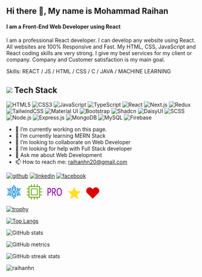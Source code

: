 
## Hi there 👋, My name is Mohammad Raihan
#### I am a Front-End Web Developer using React

I am a professional React developer. I can develop any website using React. All websites are 100% Responsive and Fast. My HTML, CSS, JavaScript and React coding skills are very strong. I give my best services for my client or company. Company and Customer satisfaction is my main goal.

Skills: REACT / JS / HTML / CSS / C / JAVA / MACHINE LEARNING

## <img src="https://cdn.jsdelivr.net/gh/devicons/devicon@latest/icons/argocd/argocd-original.svg" width="25"/> Tech Stack

<p align="left">
  <!-- HTML5 -->
  <img src="https://cdn.jsdelivr.net/gh/devicons/devicon/icons/html5/html5-original.svg" width="40" title="HTML5"/>
  <!-- CSS3 -->
  <img src="https://cdn.jsdelivr.net/gh/devicons/devicon/icons/css3/css3-original.svg" width="40" title="CSS3"/>
  <!-- JavaScript -->
  <img src="https://cdn.jsdelivr.net/gh/devicons/devicon/icons/javascript/javascript-original.svg" width="40" title="JavaScript"/>
  <!-- TypeScript -->
  <img src="https://cdn.jsdelivr.net/gh/devicons/devicon/icons/typescript/typescript-original.svg" width="40" title="TypeScript"/>
  <!-- React -->
  <img src="https://cdn.jsdelivr.net/gh/devicons/devicon/icons/react/react-original.svg" width="40" title="React"/>
  <!-- Next.js -->
  <img src="https://cdn.jsdelivr.net/gh/devicons/devicon/icons/nextjs/nextjs-original.svg" width="40" title="Next.js"/>
  <!-- Redux -->
  <img src="https://cdn.jsdelivr.net/gh/devicons/devicon/icons/redux/redux-original.svg" width="40" title="Redux"/>
  <!-- TailwindCSS -->
  <img src="https://cdn.jsdelivr.net/gh/devicons/devicon/icons/tailwindcss/tailwindcss-plain.svg" width="40" title="TailwindCSS"/>
  <!-- Material UI -->
  <img src="https://cdn.jsdelivr.net/gh/devicons/devicon/icons/materialui/materialui-original.svg" width="40" title="Material UI"/>
  <!-- Bootstrap (violet/original color) -->
  <img src="https://cdn.jsdelivr.net/gh/devicons/devicon/icons/bootstrap/bootstrap-plain.svg" width="40" title="Bootstrap"/>
  <!-- Shadcn (use a badge since no official icon) -->
  <img src="https://img.shields.io/badge/Shadcn-000000?style=for-the-badge&logo=shadcn&logoColor=white" width="80" title="Shadcn"/>
  <!-- DaisyUI (use badge) -->
  <img src="https://img.shields.io/badge/DaisyUI-FF69B4?style=for-the-badge&logo=daisyui&logoColor=white" width="80" title="DaisyUI"/>
  <!-- SCSS -->
  <img src="https://cdn.jsdelivr.net/gh/devicons/devicon/icons/sass/sass-original.svg" width="40" title="SCSS"/>
  <!-- Node.js -->
  <img src="https://cdn.jsdelivr.net/gh/devicons/devicon/icons/nodejs/nodejs-original.svg" width="40" title="Node.js"/>
  <!-- Express.js -->
  <img src="https://cdn.jsdelivr.net/gh/devicons/devicon/icons/express/express-original.svg" width="40" title="Express.js"/>
  <!-- MongoDB -->
  <img src="https://cdn.jsdelivr.net/gh/devicons/devicon/icons/mongodb/mongodb-original.svg" width="40" title="MongoDB"/>
  <!-- MySQL -->
  <img src="https://cdn.jsdelivr.net/gh/devicons/devicon/icons/mysql/mysql-original.svg" width="40" title="MySQL"/>
  <!-- Firebase -->
  <img src="https://cdn.jsdelivr.net/gh/devicons/devicon/icons/firebase/firebase-plain.svg" width="40" title="Firebase"/>
</p>
          

- 🔭 I’m currently working on this page. 
- 🌱 I’m currently learning MERN Stack 
- 👯 I’m looking to collaborate on Web Developer 
- 🤔 I’m looking for help with Full Stack developer 
- 💬 Ask me about Web Development 
- 📫 How to reach me: raihanhn20@gmail.com 


[<img src='https://cdn.jsdelivr.net/npm/simple-icons@3.0.1/icons/github.svg' alt='github' height='40'>](https://github.com/Raihanhn)  [<img src='https://cdn.jsdelivr.net/npm/simple-icons@3.0.1/icons/linkedin.svg' alt='linkedin' height='40'>](https://www.linkedin.com/in/raihan20/)  [<img src='https://cdn.jsdelivr.net/npm/simple-icons@3.0.1/icons/facebook.svg' alt='facebook' height='40'>](https://www.facebook.com/md.raihan.98)  

<a href='https://archiveprogram.github.com/'><img src='https://raw.githubusercontent.com/acervenky/animated-github-badges/master/assets/acbadge.gif' width='40' height='40'></a> <a href='https://docs.github.com/en/developers'><img src='https://raw.githubusercontent.com/acervenky/animated-github-badges/master/assets/devbadge.gif' width='40' height='40'></a> <a href='https://github.com/pricing'><img src='https://raw.githubusercontent.com/acervenky/animated-github-badges/master/assets/pro.gif' width='40' height='40'></a> <a href='https://stars.github.com/'><img src='https://raw.githubusercontent.com/acervenky/animated-github-badges/master/assets/starbadge.gif' width='35' height='35'></a> <a href='https://docs.github.com/en/github/supporting-the-open-source-community-with-github-sponsors'><img src='https://raw.githubusercontent.com/acervenky/animated-github-badges/master/assets/sponsorbadge.gif' width='35' height='35'></a> 

[![trophy](https://github-profile-trophy.vercel.app/?username=Raihanhn)](https://github.com/ryo-ma/github-profile-trophy)

[![Top Langs](https://github-readme-stats.vercel.app/api/top-langs/?username=Raihanhn)](https://github.com/anuraghazra/github-readme-stats)

![GitHub stats](https://github-readme-stats.vercel.app/api?username=Raihanhn&show_icons=true)  

![GitHub metrics](https://metrics.lecoq.io/Raihanhn)  

![GitHub streak stats](https://github-readme-streak-stats.herokuapp.com/?user=Raihanhn)  

<p align="left"> <img src="https://komarev.com/ghpvc/?username=raihanhn&label=Profile%20views&color=0e75b6&style=flat" alt="raihanhn" /> </p>
